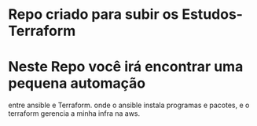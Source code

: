 # Repo criado para subir os Estudos-Terraform
# Neste Repo você irá encontrar uma pequena automação
entre ansible e Terraform. onde o ansible instala programas
e pacotes, e o terraform gerencia a minha infra na aws.
